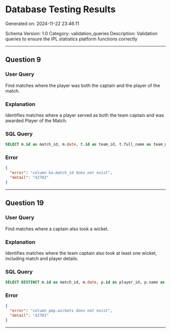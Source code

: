 # Database Testing Results
Generated on: 2024-11-22 23:46:11

Schema Version: 1.0
Category: validation_queries
Description: Validation queries to ensure the IPL statistics platform functions correctly

---
## Question 9
### User Query
Find matches where the player was both the captain and the player of the match.

### Explanation
Identifies matches where a player served as both the team captain and was awarded Player of the Match.

### SQL Query
```sql
SELECT m.id as match_id, m.date, t.id as team_id, t.full_name as team_name, p.id as player_id, p.name as player_name FROM ipl.matches m JOIN ipl.player_match_roles pmr ON m.id = pmr.match_id AND pmr.is_captain = TRUE JOIN ipl.players p ON pmr.player_id = p.id JOIN ipl.points_table pt ON m.season_id = pt.season_id AND pt.team_id = m.winner_id JOIN ipl.batting_aggregate ba ON p.id = ba.player_id AND ba.match_id = m.id WHERE pt.winner = TRUE AND m.player_of_match_id = p.id ORDER BY m.date DESC
```

### Error
```json
{
  "error": "column ba.match_id does not exist",
  "detail": "42703"
}
```

---

## Question 19
### User Query
Find matches where a captain also took a wicket.

### Explanation
Identifies matches where the team captain also took at least one wicket, including match and player details.

### SQL Query
```sql
SELECT DISTINCT m.id as match_id, m.date, p.id as player_id, p.name as player_name, t.short_name as team FROM ipl.matches m JOIN ipl.player_match_roles pmr ON m.id = pmr.match_id AND pmr.is_captain = TRUE JOIN ipl.player_match_performance pmp ON pmr.player_id = pmp.player_id AND m.id = pmp.match_id JOIN ipl.players p ON pmp.player_id = p.id JOIN ipl.teams t ON pmp.team_id = t.id WHERE pmp.did_bowl = TRUE AND pmp.wickets > 0 ORDER BY m.date DESC
```

### Error
```json
{
  "error": "column pmp.wickets does not exist",
  "detail": "42703"
}
```

---

